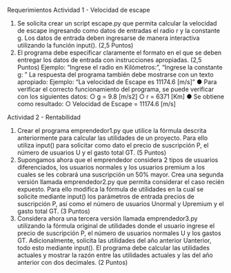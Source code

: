 Requerimientos
Actividad 1 - Velocidad de escape
1. Se solicita crear un script escape.py que permita calcular la velocidad de escape 
ingresando como datos de entradas el radio r y la constante g. Los datos de entrada 
deben ingresarse de manera interactiva utilizando la función input().
(2,5 Puntos)
2. El programa debe especificar claramente el formato en el que se deben entregar los 
datos de entrada con instrucciones apropiadas. 
(2,5 Puntos)
Ejemplo: 
“Ingrese el radio en Kilómetros:”, 
“Ingrese la constante g: ”
La respuesta del programa también debe mostrarse con un texto apropiado:
Ejemplo:
“La velocidad de Escape es 11174.6 [m/s]”
● Para verificar el correcto funcionamiento del programa, se puede verificar con 
los siguientes datos:
○ g = 9.8 [m/s2]
○ r = 6371 [Km]
● Se obtiene como resultado:
○ Velocidad de Escape = 11174.6 [m/s]

Actividad 2 - Rentabilidad

1. Crear el programa emprendedor1.py que utilice la fórmula descrita anteriormente 
para calcular las utilidades de un proyecto. Para ello utiliza input() para solicitar 
como dato el precio de suscripción P, el número de usuarios U y el gasto total GT.
(5 Puntos)
2. Supongamos ahora que el emprendedor considera 2 tipos de usuarios diferenciados, 
los usuarios normales y los usuarios premium a los cuales se les cobrará una 
suscripción un 50% mayor. Crea una segunda versión llamada emprendedor2.py que 
permita considerar el caso recién expuesto. Para ello modifica la fórmula de utilidades 
en la cual se solicite mediante input() los parámetros de entrada precios de 
suscripción P, así como el número de usuarios Unormal y Upremium y el gasto total GT.
(3 Puntos)
3. Considera ahora una tercera versión llamada emprendedor3.py utilizando la fórmula 
original de utilidades donde el usuario ingrese el precio de suscripción P, el número de 
usuarios normales U y los gastos GT. Adicionalmente, solicita las utilidades del año 
anterior Uanterior, todo esto mediante input(). El programa debe calcular las utilidades 
actuales y mostrar la razón entre las utilidades actuales y las del año anterior con dos 
decimales.
(2 Puntos)
